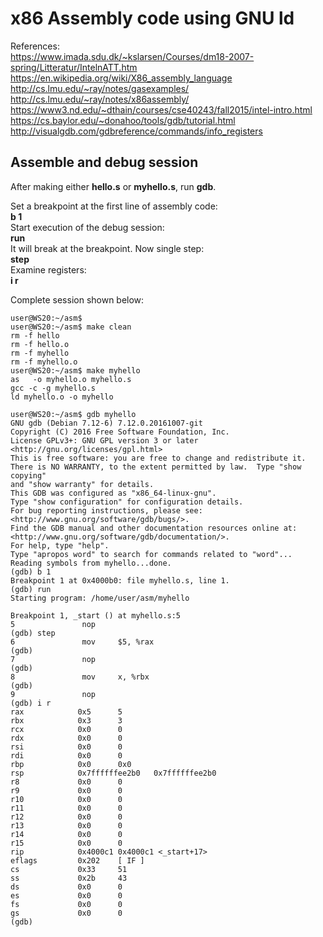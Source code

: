 # x86 Assembly code using GNU ld

References:  
https://www.imada.sdu.dk/~kslarsen/Courses/dm18-2007-spring/Litteratur/IntelnATT.htm
https://en.wikipedia.org/wiki/X86_assembly_language
http://cs.lmu.edu/~ray/notes/gasexamples/
http://cs.lmu.edu/~ray/notes/x86assembly/
https://www3.nd.edu/~dthain/courses/cse40243/fall2015/intel-intro.html
https://cs.baylor.edu/~donahoo/tools/gdb/tutorial.html
http://visualgdb.com/gdbreference/commands/info_registers

## Assemble and debug session

After making either **hello.s** or **myhello.s**, run **gdb**.

Set a breakpoint at the first line of assembly code:    
**b 1**  
Start execution of the debug session:  
**run**  
It will break at the breakpoint. Now single step:      
**step**  
Examine registers:    
**i r**  

Complete session shown below:  

````
user@WS20:~/asm$
user@WS20:~/asm$ make clean
rm -f hello
rm -f hello.o
rm -f myhello
rm -f myhello.o
user@WS20:~/asm$ make myhello
as   -o myhello.o myhello.s
gcc -c -g myhello.s
ld myhello.o -o myhello

user@WS20:~/asm$ gdb myhello
GNU gdb (Debian 7.12-6) 7.12.0.20161007-git
Copyright (C) 2016 Free Software Foundation, Inc.
License GPLv3+: GNU GPL version 3 or later <http://gnu.org/licenses/gpl.html>
This is free software: you are free to change and redistribute it.
There is NO WARRANTY, to the extent permitted by law.  Type "show copying"
and "show warranty" for details.
This GDB was configured as "x86_64-linux-gnu".
Type "show configuration" for configuration details.
For bug reporting instructions, please see:
<http://www.gnu.org/software/gdb/bugs/>.
Find the GDB manual and other documentation resources online at:
<http://www.gnu.org/software/gdb/documentation/>.
For help, type "help".
Type "apropos word" to search for commands related to "word"...
Reading symbols from myhello...done.
(gdb) b 1
Breakpoint 1 at 0x4000b0: file myhello.s, line 1.
(gdb) run
Starting program: /home/user/asm/myhello

Breakpoint 1, _start () at myhello.s:5
5               nop
(gdb) step
6               mov     $5, %rax
(gdb)
7               nop
(gdb)
8               mov     x, %rbx
(gdb)
9               nop
(gdb) i r
rax            0x5      5
rbx            0x3      3
rcx            0x0      0
rdx            0x0      0
rsi            0x0      0
rdi            0x0      0
rbp            0x0      0x0
rsp            0x7ffffffee2b0   0x7ffffffee2b0
r8             0x0      0
r9             0x0      0
r10            0x0      0
r11            0x0      0
r12            0x0      0
r13            0x0      0
r14            0x0      0
r15            0x0      0
rip            0x4000c1 0x4000c1 <_start+17>
eflags         0x202    [ IF ]
cs             0x33     51
ss             0x2b     43
ds             0x0      0
es             0x0      0
fs             0x0      0
gs             0x0      0
(gdb)
````
